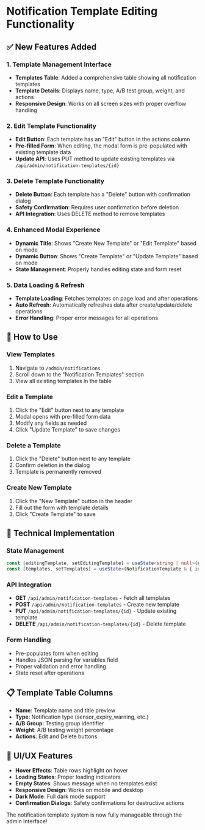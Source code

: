 # Notification Template Editing Functionality

## ✅ **New Features Added**

### **1. Template Management Interface**
- **Templates Table**: Added a comprehensive table showing all notification templates
- **Template Details**: Displays name, type, A/B test group, weight, and actions
- **Responsive Design**: Works on all screen sizes with proper overflow handling

### **2. Edit Template Functionality**
- **Edit Button**: Each template has an "Edit" button in the actions column
- **Pre-filled Form**: When editing, the modal form is pre-populated with existing template data
- **Update API**: Uses PUT method to update existing templates via `/api/admin/notification-templates/{id}`

### **3. Delete Template Functionality**
- **Delete Button**: Each template has a "Delete" button with confirmation dialog
- **Safety Confirmation**: Requires user confirmation before deletion
- **API Integration**: Uses DELETE method to remove templates

### **4. Enhanced Modal Experience**
- **Dynamic Title**: Shows "Create New Template" or "Edit Template" based on mode
- **Dynamic Button**: Shows "Create Template" or "Update Template" based on mode
- **State Management**: Properly handles editing state and form reset

### **5. Data Loading & Refresh**
- **Template Loading**: Fetches templates on page load and after operations
- **Auto Refresh**: Automatically refreshes data after create/update/delete operations
- **Error Handling**: Proper error messages for all operations

## 🎯 **How to Use**

### **View Templates**
1. Navigate to `/admin/notifications`
2. Scroll down to the "Notification Templates" section
3. View all existing templates in the table

### **Edit a Template**
1. Click the "Edit" button next to any template
2. Modal opens with pre-filled form data
3. Modify any fields as needed
4. Click "Update Template" to save changes

### **Delete a Template**
1. Click the "Delete" button next to any template
2. Confirm deletion in the dialog
3. Template is permanently removed

### **Create New Template**
1. Click the "New Template" button in the header
2. Fill out the form with template details
3. Click "Create Template" to save

## 🔧 **Technical Implementation**

### **State Management**
```typescript
const [editingTemplate, setEditingTemplate] = useState<string | null>(null);
const [templates, setTemplates] = useState<(NotificationTemplate & { id: string })[]>([]);
```

### **API Integration**
- **GET** `/api/admin/notification-templates` - Fetch all templates
- **POST** `/api/admin/notification-templates` - Create new template
- **PUT** `/api/admin/notification-templates/{id}` - Update existing template
- **DELETE** `/api/admin/notification-templates/{id}` - Delete template

### **Form Handling**
- Pre-populates form when editing
- Handles JSON parsing for variables field
- Proper validation and error handling
- State reset after operations

## 📋 **Template Table Columns**
- **Name**: Template name and title preview
- **Type**: Notification type (sensor_expiry_warning, etc.)
- **A/B Group**: Testing group identifier
- **Weight**: A/B testing weight percentage
- **Actions**: Edit and Delete buttons

## 🎨 **UI/UX Features**
- **Hover Effects**: Table rows highlight on hover
- **Loading States**: Proper loading indicators
- **Empty States**: Shows message when no templates exist
- **Responsive Design**: Works on mobile and desktop
- **Dark Mode**: Full dark mode support
- **Confirmation Dialogs**: Safety confirmations for destructive actions

The notification template system is now fully manageable through the admin interface!